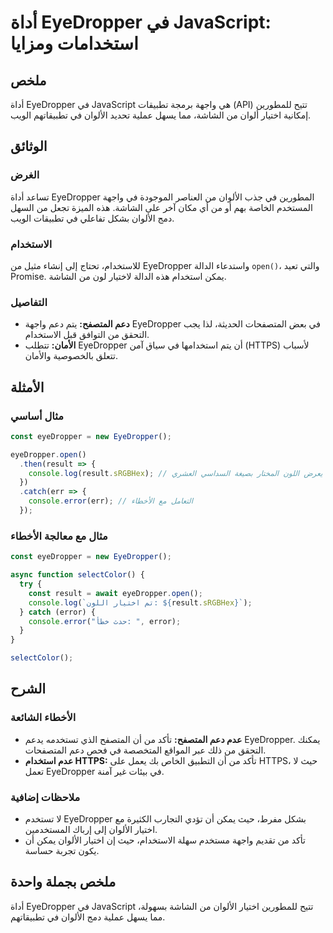 <!--
Meta Description: # أداة EyeDropper في JavaScript: استخدامات ومزايا ## ملخص أداة EyeDropper في JavaScript هي واجهة برمجة تطبيقات (API) تتيح للمطورين إمكانية اختيار ألوا...
Meta Keywords: eyedropper, الألوان, javascript, اختيار, أداة
-->

# أداة EyeDropper في JavaScript: استخدامات ومزايا

## ملخص
أداة EyeDropper في JavaScript هي واجهة برمجة تطبيقات (API) تتيح للمطورين إمكانية اختيار ألوان من الشاشة، مما يسهل عملية تحديد الألوان في تطبيقاتهم الويب.

## الوثائق
### الغرض
تساعد أداة EyeDropper المطورين في جذب الألوان من العناصر الموجودة في واجهة المستخدم الخاصة بهم أو من أي مكان آخر على الشاشة. هذه الميزة تجعل من السهل دمج الألوان بشكل تفاعلي في تطبيقات الويب.

### الاستخدام
للاستخدام، تحتاج إلى إنشاء مثيل من EyeDropper واستدعاء الدالة `open()`، والتي تعيد Promise. يمكن استخدام هذه الدالة لاختيار لون من الشاشة.

### التفاصيل
- **دعم المتصفح:** يتم دعم واجهة EyeDropper في بعض المتصفحات الحديثة، لذا يجب التحقق من التوافق قبل الاستخدام.
- **الأمان:** تتطلب EyeDropper أن يتم استخدامها في سياق آمن (HTTPS) لأسباب تتعلق بالخصوصية والأمان.

## الأمثلة
### مثال أساسي
```javascript
const eyeDropper = new EyeDropper();

eyeDropper.open()
  .then(result => {
    console.log(result.sRGBHex); // يعرض اللون المختار بصيغة السداسي العشري
  })
  .catch(err => {
    console.error(err); // التعامل مع الأخطاء
  });
```

### مثال مع معالجة الأخطاء
```javascript
const eyeDropper = new EyeDropper();

async function selectColor() {
  try {
    const result = await eyeDropper.open();
    console.log(`تم اختيار اللون: ${result.sRGBHex}`);
  } catch (error) {
    console.error("حدث خطأ: ", error);
  }
}

selectColor();
```

## الشرح
### الأخطاء الشائعة
- **عدم دعم المتصفح:** تأكد من أن المتصفح الذي تستخدمه يدعم EyeDropper. يمكنك التحقق من ذلك عبر المواقع المتخصصة في فحص دعم المتصفحات.
- **عدم استخدام HTTPS:** تأكد من أن التطبيق الخاص بك يعمل على HTTPS، حيث لا تعمل EyeDropper في بيئات غير آمنة.

### ملاحظات إضافية
- لا تستخدم EyeDropper بشكل مفرط، حيث يمكن أن تؤدي التجارب الكثيرة مع اختيار الألوان إلى إرباك المستخدمين.
- تأكد من تقديم واجهة مستخدم سهلة الاستخدام، حيث إن اختيار الألوان يمكن أن يكون تجربة حساسة.

## ملخص بجملة واحدة
أداة EyeDropper في JavaScript تتيح للمطورين اختيار الألوان من الشاشة بسهولة، مما يسهل عملية دمج الألوان في تطبيقاتهم.